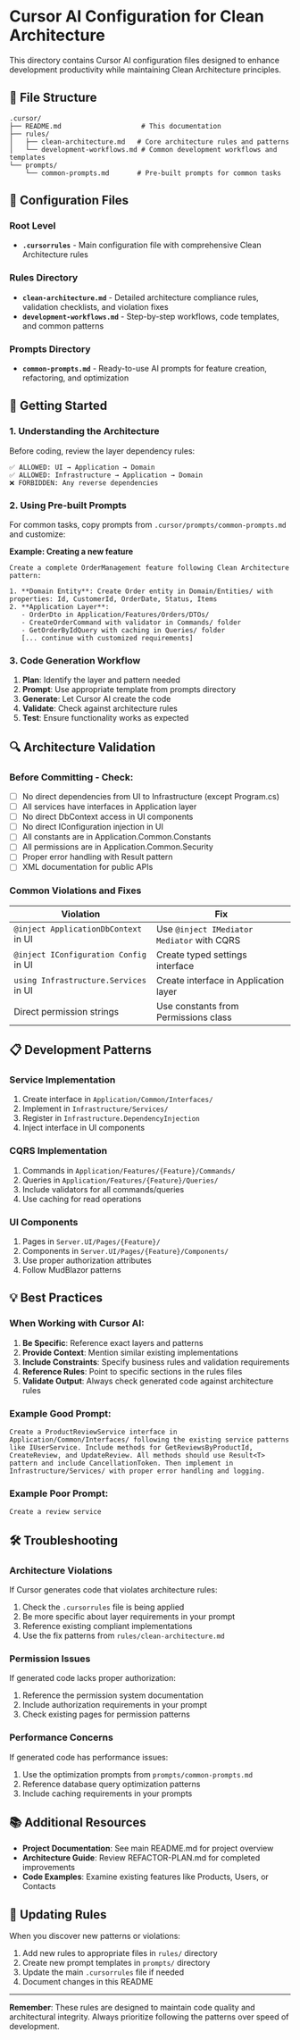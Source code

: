 # Cursor AI Configuration for Clean Architecture

This directory contains Cursor AI configuration files designed to enhance development productivity while maintaining Clean Architecture principles.

## 📁 **File Structure**

```
.cursor/
├── README.md                    # This documentation
├── rules/
│   ├── clean-architecture.md   # Core architecture rules and patterns
│   └── development-workflows.md # Common development workflows and templates
└── prompts/
    └── common-prompts.md       # Pre-built prompts for common tasks
```

## 🎯 **Configuration Files**

### **Root Level**
- **`.cursorrules`** - Main configuration file with comprehensive Clean Architecture rules

### **Rules Directory**
- **`clean-architecture.md`** - Detailed architecture compliance rules, validation checklists, and violation fixes
- **`development-workflows.md`** - Step-by-step workflows, code templates, and common patterns

### **Prompts Directory**  
- **`common-prompts.md`** - Ready-to-use AI prompts for feature creation, refactoring, and optimization

## 🚀 **Getting Started**

### **1. Understanding the Architecture**
Before coding, review the layer dependency rules:
```
✅ ALLOWED: UI → Application → Domain
✅ ALLOWED: Infrastructure → Application → Domain
❌ FORBIDDEN: Any reverse dependencies
```

### **2. Using Pre-built Prompts**
For common tasks, copy prompts from `.cursor/prompts/common-prompts.md` and customize:

**Example: Creating a new feature**
```
Create a complete OrderManagement feature following Clean Architecture pattern:

1. **Domain Entity**: Create Order entity in Domain/Entities/ with properties: Id, CustomerId, OrderDate, Status, Items
2. **Application Layer**:
   - OrderDto in Application/Features/Orders/DTOs/
   - CreateOrderCommand with validator in Commands/ folder
   - GetOrderByIdQuery with caching in Queries/ folder
   [... continue with customized requirements]
```

### **3. Code Generation Workflow**
1. **Plan**: Identify the layer and pattern needed
2. **Prompt**: Use appropriate template from prompts directory
3. **Generate**: Let Cursor AI create the code
4. **Validate**: Check against architecture rules
5. **Test**: Ensure functionality works as expected

## 🔍 **Architecture Validation**

### **Before Committing - Check:**
- [ ] No direct dependencies from UI to Infrastructure (except Program.cs)
- [ ] All services have interfaces in Application layer
- [ ] No direct DbContext access in UI components
- [ ] No direct IConfiguration injection in UI
- [ ] All constants are in Application.Common.Constants
- [ ] All permissions are in Application.Common.Security
- [ ] Proper error handling with Result pattern
- [ ] XML documentation for public APIs

### **Common Violations and Fixes**

| Violation | Fix |
|-----------|-----|
| `@inject ApplicationDbContext` in UI | Use `@inject IMediator Mediator` with CQRS |
| `@inject IConfiguration Config` in UI | Create typed settings interface |
| `using Infrastructure.Services` in UI | Create interface in Application layer |
| Direct permission strings | Use constants from Permissions class |

## 📋 **Development Patterns**

### **Service Implementation**
1. Create interface in `Application/Common/Interfaces/`
2. Implement in `Infrastructure/Services/`
3. Register in `Infrastructure.DependencyInjection`
4. Inject interface in UI components

### **CQRS Implementation**
1. Commands in `Application/Features/{Feature}/Commands/`
2. Queries in `Application/Features/{Feature}/Queries/`
3. Include validators for all commands/queries
4. Use caching for read operations

### **UI Components**
1. Pages in `Server.UI/Pages/{Feature}/`
2. Components in `Server.UI/Pages/{Feature}/Components/`
3. Use proper authorization attributes
4. Follow MudBlazor patterns

## 💡 **Best Practices**

### **When Working with Cursor AI:**
1. **Be Specific**: Reference exact layers and patterns
2. **Provide Context**: Mention similar existing implementations
3. **Include Constraints**: Specify business rules and validation requirements
4. **Reference Rules**: Point to specific sections in the rules files
5. **Validate Output**: Always check generated code against architecture rules

### **Example Good Prompt:**
```
Create a ProductReviewService interface in Application/Common/Interfaces/ following the existing service patterns like IUserService. Include methods for GetReviewsByProductId, CreateReview, and UpdateReview. All methods should use Result<T> pattern and include CancellationToken. Then implement in Infrastructure/Services/ with proper error handling and logging.
```

### **Example Poor Prompt:**
```
Create a review service
```

## 🛠️ **Troubleshooting**

### **Architecture Violations**
If Cursor generates code that violates architecture rules:
1. Check the `.cursorrules` file is being applied
2. Be more specific about layer requirements in your prompt
3. Reference existing compliant implementations
4. Use the fix patterns from `rules/clean-architecture.md`

### **Permission Issues**
If generated code lacks proper authorization:
1. Reference the permission system documentation
2. Include authorization requirements in your prompt
3. Check existing pages for permission patterns

### **Performance Concerns**
If generated code has performance issues:
1. Use the optimization prompts from `prompts/common-prompts.md`
2. Reference database query optimization patterns
3. Include caching requirements in your prompts

## 📚 **Additional Resources**

- **Project Documentation**: See main README.md for project overview
- **Architecture Guide**: Review REFACTOR-PLAN.md for completed improvements
- **Code Examples**: Examine existing features like Products, Users, or Contacts

## 🔄 **Updating Rules**

When you discover new patterns or violations:
1. Add new rules to appropriate files in `rules/` directory
2. Create new prompt templates in `prompts/` directory
3. Update the main `.cursorrules` file if needed
4. Document changes in this README

---

**Remember**: These rules are designed to maintain code quality and architectural integrity. Always prioritize following the patterns over speed of development. 